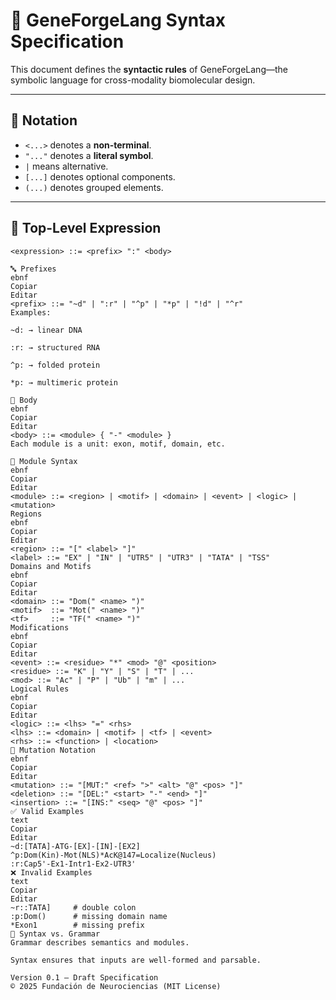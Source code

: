 # 🧬 GeneForgeLang Syntax Specification

This document defines the **syntactic rules** of GeneForgeLang—the symbolic language for cross-modality biomolecular design.

---

## 📘 Notation

- `<...>` denotes a **non-terminal**.
- `"..."` denotes a **literal symbol**.
- `|` means alternative.
- `[...]` denotes optional components.
- `(...)` denotes grouped elements.

---

## 🎯 Top-Level Expression

```ebnf
<expression> ::= <prefix> ":" <body>

🔤 Prefixes
ebnf
Copiar
Editar
<prefix> ::= "~d" | ":r" | "^p" | "*p" | "!d" | "^r"
Examples:

~d: → linear DNA

:r: → structured RNA

^p: → folded protein

*p: → multimeric protein

🧬 Body
ebnf
Copiar
Editar
<body> ::= <module> { "-" <module> }
Each module is a unit: exon, motif, domain, etc.

🧩 Module Syntax
ebnf
Copiar
Editar
<module> ::= <region> | <motif> | <domain> | <event> | <logic> | <mutation>
Regions
ebnf
Copiar
Editar
<region> ::= "[" <label> "]"
<label> ::= "EX" | "IN" | "UTR5" | "UTR3" | "TATA" | "TSS"
Domains and Motifs
ebnf
Copiar
Editar
<domain> ::= "Dom(" <name> ")"
<motif>  ::= "Mot(" <name> ")"
<tf>     ::= "TF(" <name> ")"
Modifications
ebnf
Copiar
Editar
<event> ::= <residue> "*" <mod> "@" <position>
<residue> ::= "K" | "Y" | "S" | "T" | ...
<mod> ::= "Ac" | "P" | "Ub" | "m" | ...
Logical Rules
ebnf
Copiar
Editar
<logic> ::= <lhs> "=" <rhs>
<lhs> ::= <domain> | <motif> | <tf> | <event>
<rhs> ::= <function> | <location>
🧬 Mutation Notation
ebnf
Copiar
Editar
<mutation> ::= "[MUT:" <ref> ">" <alt> "@" <pos> "]"
<deletion> ::= "[DEL:" <start> "-" <end> "]"
<insertion> ::= "[INS:" <seq> "@" <pos> "]"
✅ Valid Examples
text
Copiar
Editar
~d:[TATA]-ATG-[EX]-[IN]-[EX2]
^p:Dom(Kin)-Mot(NLS)*AcK@147=Localize(Nucleus)
:r:Cap5'-Ex1-Intr1-Ex2-UTR3'
❌ Invalid Examples
text
Copiar
Editar
~r::TATA]     # double colon
:p:Dom()      # missing domain name
*Exon1        # missing prefix
🔄 Syntax vs. Grammar
Grammar describes semantics and modules.

Syntax ensures that inputs are well-formed and parsable.

Version 0.1 — Draft Specification
© 2025 Fundación de Neurociencias (MIT License)
